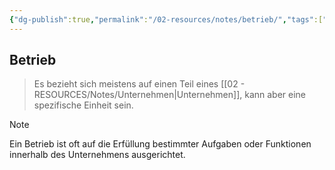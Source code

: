 ```yaml
---
{"dg-publish":true,"permalink":"/02-resources/notes/betrieb/","tags":["BWL","#GFN/LF01"],"noteIcon":"","updated":"2024-08-19T09:35:34.000+02:00"}
---
```


## Betrieb 
> Es bezieht sich meistens auf einen Teil eines [[02 - RESOURCES/Notes/Unternehmen\|Unternehmen]], kann aber eine spezifische Einheit sein.


> [!note] 
> Ein Betrieb ist oft auf die Erfüllung bestimmter Aufgaben oder Funktionen innerhalb des Unternehmens ausgerichtet.
